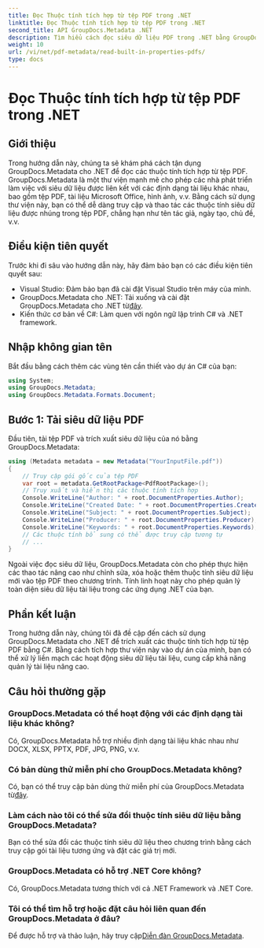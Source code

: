 ```yaml
---
title: Đọc Thuộc tính tích hợp từ tệp PDF trong .NET
linktitle: Đọc Thuộc tính tích hợp từ tệp PDF trong .NET
second_title: API GroupDocs.Metadata .NET
description: Tìm hiểu cách đọc siêu dữ liệu PDF trong .NET bằng GroupDocs.Metadata. Truy cập tên tác giả, ngày tạo, chủ đề, v.v. bằng mã C#.
weight: 10
url: /vi/net/pdf-metadata/read-built-in-properties-pdfs/
type: docs
---
```

# Đọc Thuộc tính tích hợp từ tệp PDF trong .NET

## Giới thiệu
Trong hướng dẫn này, chúng ta sẽ khám phá cách tận dụng GroupDocs.Metadata cho .NET để đọc các thuộc tính tích hợp từ tệp PDF. GroupDocs.Metadata là một thư viện mạnh mẽ cho phép các nhà phát triển làm việc với siêu dữ liệu được liên kết với các định dạng tài liệu khác nhau, bao gồm tệp PDF, tài liệu Microsoft Office, hình ảnh, v.v. Bằng cách sử dụng thư viện này, bạn có thể dễ dàng truy cập và thao tác các thuộc tính siêu dữ liệu được nhúng trong tệp PDF, chẳng hạn như tên tác giả, ngày tạo, chủ đề, v.v.
## Điều kiện tiên quyết
Trước khi đi sâu vào hướng dẫn này, hãy đảm bảo bạn có các điều kiện tiên quyết sau:
- Visual Studio: Đảm bảo bạn đã cài đặt Visual Studio trên máy của mình.
-  GroupDocs.Metadata cho .NET: Tải xuống và cài đặt GroupDocs.Metadata cho .NET từ[đây](https://releases.groupdocs.com/metadata/net/).
- Kiến thức cơ bản về C#: Làm quen với ngôn ngữ lập trình C# và .NET framework.

## Nhập không gian tên
Bắt đầu bằng cách thêm các vùng tên cần thiết vào dự án C# của bạn:
```csharp
using System;
using GroupDocs.Metadata;
using GroupDocs.Metadata.Formats.Document;
```
## Bước 1: Tải siêu dữ liệu PDF
Đầu tiên, tải tệp PDF và trích xuất siêu dữ liệu của nó bằng GroupDocs.Metadata:
```csharp
using (Metadata metadata = new Metadata("YourInputFile.pdf"))
{
    // Truy cập gói gốc của tệp PDF
    var root = metadata.GetRootPackage<PdfRootPackage>();
    // Truy xuất và hiển thị các thuộc tính tích hợp
    Console.WriteLine("Author: " + root.DocumentProperties.Author);
    Console.WriteLine("Created Date: " + root.DocumentProperties.CreatedDate);
    Console.WriteLine("Subject: " + root.DocumentProperties.Subject);
    Console.WriteLine("Producer: " + root.DocumentProperties.Producer);
    Console.WriteLine("Keywords: " + root.DocumentProperties.Keywords);
    // Các thuộc tính bổ sung có thể được truy cập tương tự
    // ...
}
```
Ngoài việc đọc siêu dữ liệu, GroupDocs.Metadata còn cho phép thực hiện các thao tác nâng cao như chỉnh sửa, xóa hoặc thêm thuộc tính siêu dữ liệu mới vào tệp PDF theo chương trình. Tính linh hoạt này cho phép quản lý toàn diện siêu dữ liệu tài liệu trong các ứng dụng .NET của bạn.
## Phần kết luận
Trong hướng dẫn này, chúng tôi đã đề cập đến cách sử dụng GroupDocs.Metadata cho .NET để trích xuất các thuộc tính tích hợp từ tệp PDF bằng C#. Bằng cách tích hợp thư viện này vào dự án của mình, bạn có thể xử lý liền mạch các hoạt động siêu dữ liệu tài liệu, cung cấp khả năng quản lý tài liệu nâng cao.

## Câu hỏi thường gặp
### GroupDocs.Metadata có thể hoạt động với các định dạng tài liệu khác không?
Có, GroupDocs.Metadata hỗ trợ nhiều định dạng tài liệu khác nhau như DOCX, XLSX, PPTX, PDF, JPG, PNG, v.v.
### Có bản dùng thử miễn phí cho GroupDocs.Metadata không?
Có, bạn có thể truy cập bản dùng thử miễn phí của GroupDocs.Metadata từ[đây](https://releases.groupdocs.com/).
### Làm cách nào tôi có thể sửa đổi thuộc tính siêu dữ liệu bằng GroupDocs.Metadata?
Bạn có thể sửa đổi các thuộc tính siêu dữ liệu theo chương trình bằng cách truy cập gói tài liệu tương ứng và đặt các giá trị mới.
### GroupDocs.Metadata có hỗ trợ .NET Core không?
Có, GroupDocs.Metadata tương thích với cả .NET Framework và .NET Core.
### Tôi có thể tìm hỗ trợ hoặc đặt câu hỏi liên quan đến GroupDocs.Metadata ở đâu?
 Để được hỗ trợ và thảo luận, hãy truy cập[Diễn đàn GroupDocs.Metadata](https://forum.groupdocs.com/c/metadata/14).